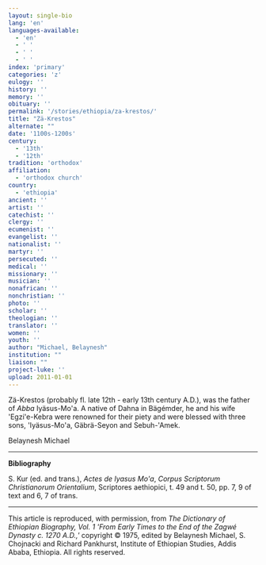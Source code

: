 ```yaml
---
layout: single-bio
lang: 'en'
languages-available:
  - 'en'
  - ' '
  - ' '
  - ' '
index: 'primary'
categories: 'z'
eulogy: ''
history: ''
memory: ''
obituary: ''
permalink: '/stories/ethiopia/za-krestos/'
title: "Zä-Krestos"
alternate: ""
date: '1100s-1200s'
century:
  - '13th'
  - '12th'
tradition: 'orthodox'
affiliation:
  - 'orthodox church'
country:
  - 'ethiopia'
ancient: ''
artist: ''
catechist: ''
clergy: ''
ecumenist: ''
evangelist: ''
nationalist: ''
martyr: ''
persecuted: ''
medical: ''
missionary: ''
musician: ''
nonafrican: ''
nonchristian: ''
photo: ''
scholar: ''
theologian: ''
translator: ''
women: ''
youth: ''
author: "Michael, Belaynesh"
institution: ""
liaison: ""
project-luke: ''
upload: 2011-01-01
---
```




Z&auml;-Krestos (probably fl. late 12th - early 13th century A.D.), was the father of *Abba* Iyäsus-Mo'a. A native of Dahna in Bägémder, he and his wife 'Egzi'e-Kebra were renowned for their piety and were blessed with three sons, 'Iyäsus-Mo'a, Gäbrä-Seyon and Sebuh-'Amek.

Belaynesh Michael

---

**Bibliography**

S. Kur (ed. and trans.), *Actes de Iyasus Mo'a*, *Corpus Scriptorum Christianorum Orientalium*, Scriptores aethiopici, t. 49 and t. 50, pp. 7, 9 of text and 6, 7 of trans.

---

This article is reproduced, with permission, from *The Dictionary of Ethiopian Biography, Vol. 1 'From Early Times to the End of the Zagwé Dynasty c. 1270 A.D.,'* copyright &copy; 1975, edited by Belaynesh Michael, S. Chojnacki and Richard Pankhurst, Institute of Ethiopian Studies, Addis Ababa, Ethiopia.  All rights reserved.